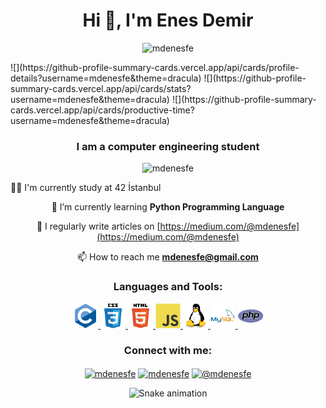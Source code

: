 <span align="center">
<h1 align="center">Hi 👋, I'm Enes Demir</h1>
<p align="center"> <img src="https://komarev.com/ghpvc/?username=mdenesfe&label=Profile%20views&color=0e75b6&style=flat" alt="mdenesfe" /> </p>
![](https://github-profile-summary-cards.vercel.app/api/cards/profile-details?username=mdenesfe&theme=dracula)
![](https://github-profile-summary-cards.vercel.app/api/cards/stats?username=mdenesfe&theme=dracula) 
![](https://github-profile-summary-cards.vercel.app/api/cards/productive-time?username=mdenesfe&theme=dracula)
<br>
<h3 align="center">I am a computer engineering student</h3>
<p align="center"> <img src="https://komarev.com/ghpvc/?username=mdenesfe&label=Profile%20views&color=0e75b6&style=flat" alt="mdenesfe" /> </p>
👨‍🎓 I'm currently study at 42 İstanbul

🌱 I’m currently learning **Python Programming Language**

📝 I regularly write articles on [https://medium.com/@mdenesfe](https://medium.com/@mdenesfe)

📫 How to reach me **mdenesfe@gmail.com**

<h3 align="center">Languages and Tools:</h3>
<p align="center"> <a href="https://www.cprogramming.com/" target="_blank" rel="noreferrer"> <img src="https://raw.githubusercontent.com/devicons/devicon/master/icons/c/c-original.svg" alt="c" width="40" height="40"/> </a> <a href="https://www.w3schools.com/css/" target="_blank" rel="noreferrer"> <img src="https://raw.githubusercontent.com/devicons/devicon/master/icons/css3/css3-original-wordmark.svg" alt="css3" width="40" height="40"/> </a> <a href="https://www.w3.org/html/" target="_blank" rel="noreferrer"> <img src="https://raw.githubusercontent.com/devicons/devicon/master/icons/html5/html5-original-wordmark.svg" alt="html5" width="40" height="40"/> </a> <a href="https://developer.mozilla.org/en-US/docs/Web/JavaScript" target="_blank" rel="noreferrer"> <img src="https://raw.githubusercontent.com/devicons/devicon/master/icons/javascript/javascript-original.svg" alt="javascript" width="40" height="40"/> </a> <a href="https://www.linux.org/" target="_blank" rel="noreferrer"> <img src="https://raw.githubusercontent.com/devicons/devicon/master/icons/linux/linux-original.svg" alt="linux" width="40" height="40"/> </a> <a href="https://www.mysql.com/" target="_blank" rel="noreferrer"> <img src="https://raw.githubusercontent.com/devicons/devicon/master/icons/mysql/mysql-original-wordmark.svg" alt="mysql" width="40" height="40"/> </a> <a href="https://www.php.net" target="_blank" rel="noreferrer"> <img src="https://raw.githubusercontent.com/devicons/devicon/master/icons/php/php-original.svg" alt="php" width="40" height="40"/> </a> </p>



<h3 align="center">Connect with me:</h3>
<p align="center">
<a href="https://twitter.com/mdenesfe" target="blank"><img align="center" src="https://raw.githubusercontent.com/rahuldkjain/github-profile-readme-generator/master/src/images/icons/Social/twitter.svg" alt="mdenesfe" height="30" width="40" /></a>
<a href="https://linkedin.com/in/mdenesfe" target="blank"><img align="center" src="https://raw.githubusercontent.com/rahuldkjain/github-profile-readme-generator/master/src/images/icons/Social/linked-in-alt.svg" alt="mdenesfe" height="30" width="40" /></a>
<a href="https://medium.com/@mdenesfe" target="blank"><img align="center" src="https://raw.githubusercontent.com/rahuldkjain/github-profile-readme-generator/master/src/images/icons/Social/medium.svg" alt="@mdenesfe" height="30" width="40" /></a>
</p>
  
![Snake animation](https://github.com/mdenesfe/mdenesfe/blob/output/github-contribution-grid-snake.svg)
</span>
